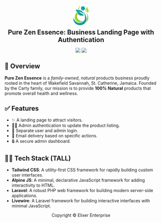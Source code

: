 <div align="center">
<a href="https://github.com/elixer-prince/pure-zen-essence" target="_blank">
<img src="./public/images/brand-icon.png" alt="Pure Zen Essence Icon" style="width: 50px;" />
</a>

<h2 style="margin-block:8px 0;">Pure Zen Essence: Business Landing Page with Authentication</h2>

![](https://img.shields.io/badge/Laravel-red?style=for-the-badge&logo=laravel&logoColor=white)
![](https://img.shields.io/badge/Tailwind_CSS-blue?style=for-the-badge&logo=tailwindcss&logoColor=white)

</div>

## 🧠 Overview

**Pure Zen Essence** is a _family-owned_, _natural_ products business proudly rooted in the heart of Wakefield
Savannah, St. Catherine, Jamaica. Founded by the Carty family, our mission is to provide **100% Natural** products
that promote overall health and wellness.

## ✅ Features

- ✨ A landing page to attract visitors.
- 👮‍♂️ Admin authentication to update the product listing.
- 👥 Separate user and admin login.
- 📧 Email delivery based on specific actions.
- 🔒 A secure admin dashboard.

## 👩‍💻 Tech Stack (TALL)

- **Tailwind CSS**: A utility-first CSS framework for rapidly building custom user interfaces.
- **Alpine JS**: A minimal, declarative JavaScript framework for adding interactivity to HTML.
- **Laravel**: A robust PHP web framework for building modern server-side applications.
- **Livewire**: A Laravel framework for building interactive interfaces with minimal JavaScript.

<p align="center">Copyright &copy; Elixer Enterprise</p>
